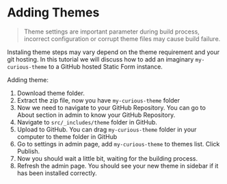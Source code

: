 # Adding Themes

> Theme settings are important parameter during build process, incorrect configuration or corrupt theme files may cause build failure.

Instaling theme steps may vary depend on the theme requirement and your git hosting. In this tutorial we will discuss how to add an imaginary `my-curious-theme` to a GitHub hosted Static Form instance.

Adding theme:

1. Download theme folder.
2. Extract the zip file, now you have `my-curious-theme` folder
3. Now we need to navigate to your GitHub Repository. You can go to About section in admin to know your GitHub Repository.
4. Navigate to `src/_includes/theme` folder in GitHub.
5. Upload to GitHub. You can drag `my-curious-theme` folder in your computer to theme folder in GitHub
6. Go to settings in admin page, add `my-curious-theme` to themes list. Click Publish.
7. Now you should wait a little bit, waiting for the building process.
8. Refresh the admin page. You should see your new theme in sidebar if it has been installed correctly.